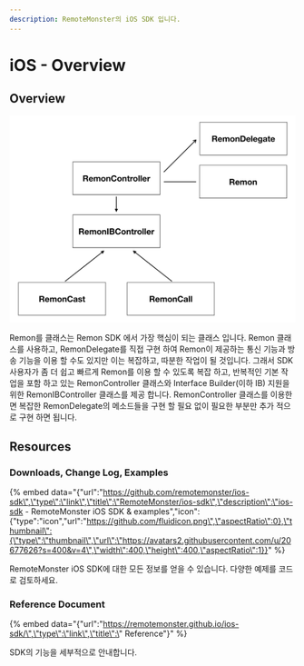 ```yaml
---
description: RemoteMonster의 iOS SDK 입니다.
---
```


# iOS - Overview

## Overview

![](../.gitbook/assets/remon.png)

Remon를 클래스는 Remon SDK 에서 가장 핵심이 되는 클래스 입니다. Remon 클래스를 사용하고, RemonDelegate를 직접 구현 하여 Remon이 제공하는 통신 기능과 방송 기능을 이용 할 수도 있지만 이는 복잡하고, 따분한 작업이 될 것입니다. 그래서 SDK 사용자가 좀 더 쉽고 빠르게 Remon를 이용 할 수 있도록 복잡 하고, 반복적인 기본 작업을 포함 하고 있는 RemonController 클래스와 Interface Builder\(이하 IB\) 지원을 위한 RemonIBController 클래스를 제공 합니다. RemonController 클래스를 이용한면 복잡한 RemonDelegate의 메소드들을 구현 할 필요 없이 필요한 부분만 추가 적으로 구현 하면 됩니다.

## Resources

### Downloads, Change Log, Examples

{% embed data="{\"url\":\"https://github.com/remotemonster/ios-sdk\",\"type\":\"link\",\"title\":\"RemoteMonster/ios-sdk\",\"description\":\"ios-sdk - RemoteMonster iOS SDK & examples\",\"icon\":{\"type\":\"icon\",\"url\":\"https://github.com/fluidicon.png\",\"aspectRatio\":0},\"thumbnail\":{\"type\":\"thumbnail\",\"url\":\"https://avatars2.githubusercontent.com/u/20677626?s=400&v=4\",\"width\":400,\"height\":400,\"aspectRatio\":1}}" %}

RemoteMonster iOS SDK에 대한 모든 정보를 얻을 수 있습니다. 다양한 예제를 코드로 검토하세요.

### Reference Document

{% embed data="{\"url\":\"https://remotemonster.github.io/ios-sdk/\",\"type\":\"link\",\"title\":\"  Reference\"}" %}

SDK의 기능을 세부적으로 안내합니다.



